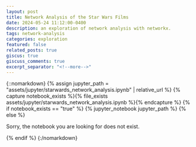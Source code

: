 ```yaml
---
layout: post
title: Network Analysis of the Star Wars Films
date: 2024-05-24 11:12:00-0400
description: an exploration of network analysis with networkx.
tags: network-analysis
categories: exploration
featured: false
related_posts: true
giscus: true
giscuss_comments: true
excerpt_separator: "<!--more-->"
---
```


{::nomarkdown}
{% assign jupyter_path = "assets/jupyter/starwards_network_analysis.ipynb" | relative_url %}
{% capture notebook_exists %}{% file_exists assets/jupyter/starwards_network_analysis.ipynb %}{% endcapture %}
{% if notebook_exists == "true" %}
{% jupyter_notebook jupyter_path %}
{% else %}

<p>Sorry, the notebook you are looking for does not exist.</p>
{% endif %}
{:/nomarkdown}

<!--more-->
